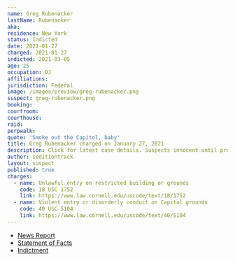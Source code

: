 ```yaml
---
name: Greg Rubenacker
lastName: Rubenacker
aka:
residence: New York
status: Indicted
date: 2021-01-27
charged: 2021-01-27
indicted: 2021-03-05
age: 25
occupation: DJ
affiliations:
jurisdiction: Federal
image: /images/preview/greg-rubenacker.png
suspect: greg-rubenacker.png
booking:
courtroom:
courthouse:
raid:
perpwalk:
quote: 'Smoke out the Capitol, baby'
title: Greg Rubenacker charged on January 27, 2021
description: Click for latest case details. Suspects innocent until proven guilty.
author: seditiontrack
layout: suspect
published: true
charges:
  - name: Unlawful entry on restricted building or grounds
    code: 18 USC 1752
    link: https://www.law.cornell.edu/uscode/text/18/1752
  - name: Violent entry or disorderly conduct on Capitol grounds
    code: 40 USC 5104
    link: https://www.law.cornell.edu/uscode/text/40/5104
---
```


- [News Report](https://www.washingtontimes.com/news/2021/feb/9/greg-rubenacker-new-yorker-arrested-in-capitol-rio/)
- [Statement of Facts](https://extremism.gwu.edu/sites/g/files/zaxdzs2191/f/Greg%20Rubenacker%20Statement%20of%20Facts.pdf)
- [Indictment](https://www.justice.gov/usao-dc/case-multi-defendant/file/1377751/download)
